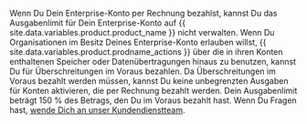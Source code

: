 Wenn Du Dein Enterprise-Konto per Rechnung bezahlst, kannst Du das Ausgabenlimit für Dein Enterprise-Konto auf {{ site.data.variables.product.product_name }} nicht verwalten. Wenn Du Organisationen im Besitz Deines Enterprise-Konto erlauben willst, {{ site.data.variables.product.prodname_actions }} über die in ihren Konten enthaltenen Speicher oder Datenübertragungen hinaus zu benutzen, kannst Du für Überschreitungen im Voraus bezahlen. Da Überschreitungen im Voraus bezahlt werden müssen, kannst Du keine unbegrenzten Ausgaben für Konten aktivieren, die per Rechnung bezahlt werden. Dein Ausgabenlimit beträgt 150 % des Betrags, den Du im Voraus bezahlt hast. Wenn Du Fragen hast, [wende Dich an unser Kundendienstteam](https://enterprise.github.com/contact).
